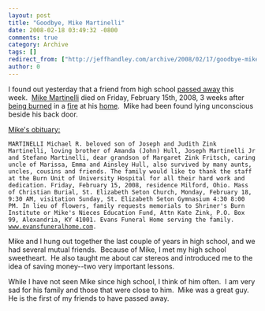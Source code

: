 ```yaml
---
layout: post
title: "Goodbye, Mike Martinelli"
date: 2008-02-18 03:49:32 -0800
comments: true
category: Archive
tags: []
redirect_from: ["http://jeffhandley.com/archive/2008/02/17/goodbye-mike-martinelli"]
author: 0
---
```

<!-- more -->
<p>I found out yesterday that a friend from high school <a target="_blank" href="http://www.wcpo.com/mostpopular/story.aspx?content_id=b776029a-3a2d-49c4-8945-794ad0e736ed">passed away</a> this week.  <a target="_blank" href="http://www.myspace.com/bledat">Mike Martinelli</a> died on Friday, February 15th, 2008, 3 weeks after <a target="_blank" href="http://mizikeyo.com/index.html">being burned</a> in a <a target="_blank" href="http://news.enquirer.com/apps/pbcs.dll/article?AID=/20080123/NEWS01/801230363/1092/NEWS0102">fire</a> at his <a target="_blank" href="http://news.communitypress.com/apps/pbcs.dll/article?AID=/20080122/NEWS01/801220311/1111/RSS1117">home</a>.  Mike had been found lying unconscious beside his back door.</p>
<p><a target="_blank" href="http://dunes.cincinnati.com/classifieds/obits/obitDisplay.aspx?d=2/16/2008&amp;st=1&amp;id=832181">Mike's obituary:</a></p>
<p><code>MARTINELLI Michael R. beloved son of Joseph and Judith Zink Martinelli, loving brother of Amanda (John) Hull, Joseph Martinelli Jr and Stefano Martinelli, dear grandson of Margaret Zink Fritsch, caring uncle of Marissa, Emma and Ainsley Hull, also survived by many aunts, uncles, cousins and friends. The family would like to thank the staff at the Burn Unit of University Hospital for all their hard work and dedication. Friday, February 15, 2008, residence Milford, Ohio. Mass of Christian Burial, St. Elizabeth Seton Church, Monday, February 18, 9:30 AM, visitation Sunday, St. Elizabeth Seton Gymnasium 4:30 8:00 PM. In lieu of flowers, family requests memorials to Shriner's Burn Institute or Mike's Nieces Education Fund, Attn Kate Zink, P.O. Box 99, Alexandria, KY 41001. Evans Funeral Home serving the family. <a href="http://www.evansfuneralhome.com">www.evansfuneralhome.com</a>.</code></p>
<p>Mike and I hung out together the last couple of years in high school, and we had several mutual friends.  Because of Mike, I met my high school sweetheart.  He also taught me about car stereos and introduced me to the idea of saving money--two very important lessons.</p>
<p>While I have not seen Mike since high school, I think of him often.  I am very sad for his family and those that were close to him.  Mike was a great guy.  He is the first of my friends to have passed away.</p>

